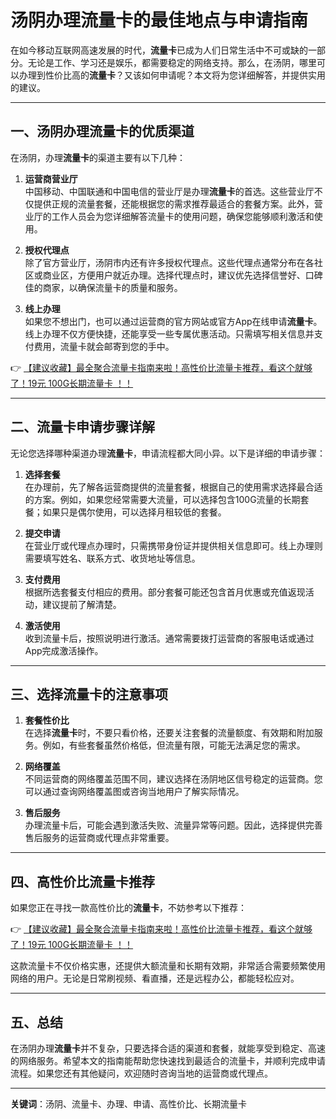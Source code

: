 # 汤阴办理流量卡的最佳地点与申请指南

在如今移动互联网高速发展的时代，**流量卡**已成为人们日常生活中不可或缺的一部分。无论是工作、学习还是娱乐，都需要稳定的网络支持。那么，在汤阴，哪里可以办理到性价比高的**流量卡**？又该如何申请呢？本文将为您详细解答，并提供实用的建议。

---

## 一、汤阴办理流量卡的优质渠道

在汤阴，办理**流量卡**的渠道主要有以下几种：

1. **运营商营业厅**  
   中国移动、中国联通和中国电信的营业厅是办理**流量卡**的首选。这些营业厅不仅提供正规的流量套餐，还能根据您的需求推荐最适合的套餐方案。此外，营业厅的工作人员会为您详细解答流量卡的使用问题，确保您能够顺利激活和使用。

2. **授权代理点**  
   除了官方营业厅，汤阴市内还有许多授权代理点。这些代理点通常分布在各社区或商业区，方便用户就近办理。选择代理点时，建议优先选择信誉好、口碑佳的商家，以确保流量卡的质量和服务。

3. **线上办理**  
   如果您不想出门，也可以通过运营商的官方网站或官方App在线申请**流量卡**。线上办理不仅方便快捷，还能享受一些专属优惠活动。只需填写相关信息并支付费用，流量卡就会邮寄到您的手中。

👉 [【建议收藏】最全聚合流量卡指南来啦！高性价比流量卡推荐，看这个就够了！19元 100G长期流量卡 ！！](https://bit.ly/Liuliangka)

---

## 二、流量卡申请步骤详解

无论您选择哪种渠道办理**流量卡**，申请流程都大同小异。以下是详细的申请步骤：

1. **选择套餐**  
   在办理前，先了解各运营商提供的流量套餐，根据自己的使用需求选择最合适的方案。例如，如果您经常需要大流量，可以选择包含100G流量的长期套餐；如果只是偶尔使用，可以选择月租较低的套餐。

2. **提交申请**  
   在营业厅或代理点办理时，只需携带身份证并提供相关信息即可。线上办理则需要填写姓名、联系方式、收货地址等信息。

3. **支付费用**  
   根据所选套餐支付相应的费用。部分套餐可能还包含首月优惠或充值返现活动，建议提前了解清楚。

4. **激活使用**  
   收到流量卡后，按照说明进行激活。通常需要拨打运营商的客服电话或通过App完成激活操作。

---

## 三、选择流量卡的注意事项

1. **套餐性价比**  
   在选择**流量卡**时，不要只看价格，还要关注套餐的流量额度、有效期和附加服务。例如，有些套餐虽然价格低，但流量有限，可能无法满足您的需求。

2. **网络覆盖**  
   不同运营商的网络覆盖范围不同，建议选择在汤阴地区信号稳定的运营商。您可以通过查询网络覆盖图或咨询当地用户了解实际情况。

3. **售后服务**  
   办理流量卡后，可能会遇到激活失败、流量异常等问题。因此，选择提供完善售后服务的运营商或代理点非常重要。

---

## 四、高性价比流量卡推荐

如果您正在寻找一款高性价比的**流量卡**，不妨参考以下推荐：

👉 [【建议收藏】最全聚合流量卡指南来啦！高性价比流量卡推荐，看这个就够了！19元 100G长期流量卡 ！！](https://bit.ly/Liuliangka)

这款流量卡不仅价格实惠，还提供大额流量和长期有效期，非常适合需要频繁使用网络的用户。无论是日常刷视频、看直播，还是远程办公，都能轻松应对。

---

## 五、总结

在汤阴办理**流量卡**并不复杂，只要选择合适的渠道和套餐，就能享受到稳定、高速的网络服务。希望本文的指南能帮助您快速找到最适合的流量卡，并顺利完成申请流程。如果您还有其他疑问，欢迎随时咨询当地的运营商或代理点。

---

**关键词**：汤阴、流量卡、办理、申请、高性价比、长期流量卡